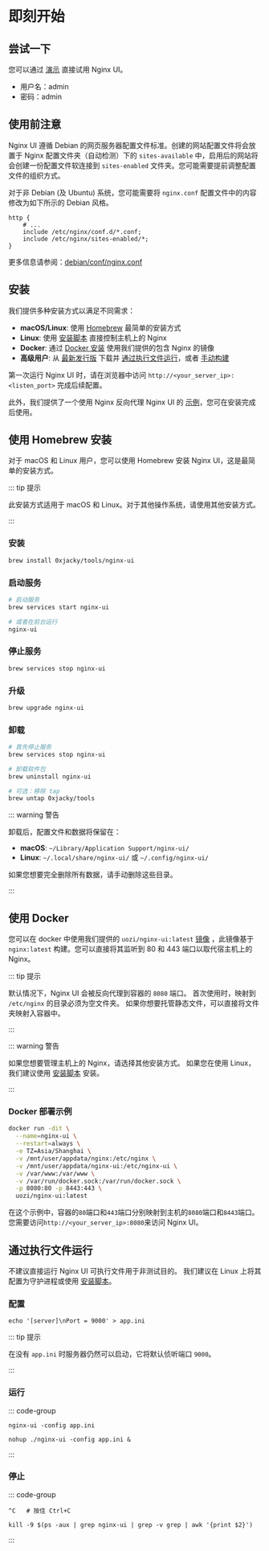 # 即刻开始

## 尝试一下

您可以通过 [演示](https://demo.nginxui.com) 直接试用 Nginx UI。

- 用户名：admin
- 密码：admin

## 使用前注意

Nginx UI 遵循 Debian 的网页服务器配置文件标准。创建的网站配置文件将会放置于 Nginx
配置文件夹（自动检测）下的 `sites-available` 中，启用后的网站将会创建一份配置文件软连接到 `sites-enabled`
文件夹。您可能需要提前调整配置文件的组织方式。

对于非 Debian (及 Ubuntu) 系统，您可能需要将 `nginx.conf` 配置文件中的内容修改为如下所示的 Debian 风格。

```nginx
http {
	# ...
	include /etc/nginx/conf.d/*.conf;
	include /etc/nginx/sites-enabled/*;
}
```

更多信息请参阅：[debian/conf/nginx.conf](https://salsa.debian.org/nginx-team/nginx/-/blob/master/debian/conf/nginx.conf#L59-L60)

## 安装

我们提供多种安装方式以满足不同需求：

- **macOS/Linux**: 使用 [Homebrew](./install-homebrew) 最简单的安装方式
- **Linux**: 使用 [安装脚本](./install-script-linux) 直接控制主机上的 Nginx
- **Docker**: 通过 [Docker 安装](#使用-docker) 使用我们提供的包含 Nginx 的镜像
- **高级用户**: 从 [最新发行版](https://github.com/0xJacky/nginx-ui/releases/latest) 下载并 [通过执行文件运行](#通过执行文件运行)，或者 [手动构建](./build)

第一次运行 Nginx UI 时，请在浏览器中访问 `http://<your_server_ip>:<listen_port>` 完成后续配置。

此外，我们提供了一个使用 Nginx 反向代理 Nginx UI 的 [示例](./nginx-proxy-example)，您可在安装完成后使用。

## 使用 Homebrew 安装

对于 macOS 和 Linux 用户，您可以使用 Homebrew 安装 Nginx UI，这是最简单的安装方式。

::: tip 提示

此安装方式适用于 macOS 和 Linux。对于其他操作系统，请使用其他安装方式。

:::

### 安装

```bash
brew install 0xjacky/tools/nginx-ui
```

### 启动服务

```bash
# 启动服务
brew services start nginx-ui

# 或者在前台运行
nginx-ui
```

### 停止服务

```bash
brew services stop nginx-ui
```

### 升级

```bash
brew upgrade nginx-ui
```

### 卸载

```bash
# 首先停止服务
brew services stop nginx-ui

# 卸载软件包
brew uninstall nginx-ui

# 可选：移除 tap
brew untap 0xjacky/tools
```

::: warning 警告

卸载后，配置文件和数据将保留在：
- **macOS**: `~/Library/Application Support/nginx-ui/`
- **Linux**: `~/.local/share/nginx-ui/` 或 `~/.config/nginx-ui/`

如果您想要完全删除所有数据，请手动删除这些目录。

:::

## 使用 Docker

您可以在 docker 中使用我们提供的 `uozi/nginx-ui:latest` [镜像](https://hub.docker.com/r/uozi/nginx-ui)
，此镜像基于 `nginx:latest` 构建。您可以直接将其监听到 80 和 443 端口以取代宿主机上的 Nginx。

::: tip 提示

默认情况下，Nginx UI 会被反向代理到容器的 `8080` 端口。
首次使用时，映射到 `/etc/nginx` 的目录必须为空文件夹。
如果你想要托管静态文件，可以直接将文件夹映射入容器中。

:::

::: warning 警告

如果您想要管理主机上的 Nginx，请选择其他安装方式。
如果您在使用 Linux，我们建议使用 [安装脚本](./install-script-linux) 安装。

:::

### Docker 部署示例

```bash
docker run -dit \
  --name=nginx-ui \
  --restart=always \
  -e TZ=Asia/Shanghai \
  -v /mnt/user/appdata/nginx:/etc/nginx \
  -v /mnt/user/appdata/nginx-ui:/etc/nginx-ui \
  -v /var/www:/var/www \
  -v /var/run/docker.sock:/var/run/docker.sock \
  -p 8080:80 -p 8443:443 \
  uozi/nginx-ui:latest
```

在这个示例中，容器的`80`端口和`443`端口分别映射到主机的`8080`端口和`8443`端口。
您需要访问`http://<your_server_ip>:8080`来访问 Nginx UI。

## 通过执行文件运行

不建议直接运行 Nginx UI 可执行文件用于非测试目的。
我们建议在 Linux 上将其配置为守护进程或使用 [安装脚本](./install-script-linux)。

### 配置

```shell
echo '[server]\nPort = 9000' > app.ini
```

::: tip 提示

在没有 `app.ini` 时服务器仍然可以启动，它将默认侦听端口 `9000`。

:::

### 运行

::: code-group

```shell [终端]
nginx-ui -config app.ini
```

```shell [后台]
nohup ./nginx-ui -config app.ini &
```

:::


### 停止

::: code-group

```shell [终端]
^C   # 按住 Ctrl+C
```

```shell [后台]
kill -9 $(ps -aux | grep nginx-ui | grep -v grep | awk '{print $2}')
```

:::
